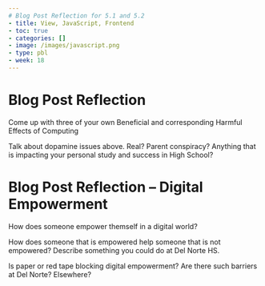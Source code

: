 ```yaml
---
# Blog Post Reflection for 5.1 and 5.2
- title: View, JavaScript, Frontend
- toc: true
- categories: []
- image: /images/javascript.png
- type: pbl
- week: 18
---
```


# Blog Post Reflection
Come up with three of your own Beneficial and corresponding Harmful Effects of Computing

Talk about dopamine issues above. Real? Parent conspiracy? Anything that is impacting your personal study and success in High School?

# Blog Post Reflection – Digital Empowerment
How does someone empower themself in a digital world?

How does someone that is empowered help someone that is not empowered? Describe something you could do at Del Norte HS.

Is paper or red tape blocking digital empowerment? Are there such barriers at Del Norte? Elsewhere?